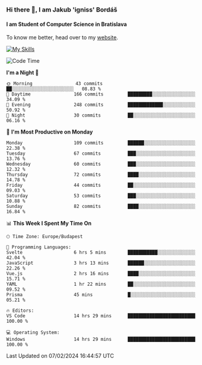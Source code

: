 ### Hi there 👋, I am Jakub 'igniss' Bordáš

#### I am Student of Computer Science in Bratislava
To know me better, head over to my [website](https://bordas.sk).

[![My Skills](https://skillicons.dev/icons?i=js,html,css,figma,svelte,java,kotlin,python,postgresql,typescript,nest,nodejs)](https://bordas.sk)


<!--START_SECTION:waka-->
![Code Time](http://img.shields.io/badge/Code%20Time-1%2C399%20hrs%2030%20mins-blue)

**I'm a Night 🦉** 

```text
🌞 Morning                43 commits          ██░░░░░░░░░░░░░░░░░░░░░░░   08.83 % 
🌆 Daytime                166 commits         █████████░░░░░░░░░░░░░░░░   34.09 % 
🌃 Evening                248 commits         █████████████░░░░░░░░░░░░   50.92 % 
🌙 Night                  30 commits          ██░░░░░░░░░░░░░░░░░░░░░░░   06.16 % 
```
📅 **I'm Most Productive on Monday** 

```text
Monday                   109 commits         ██████░░░░░░░░░░░░░░░░░░░   22.38 % 
Tuesday                  67 commits          ███░░░░░░░░░░░░░░░░░░░░░░   13.76 % 
Wednesday                60 commits          ███░░░░░░░░░░░░░░░░░░░░░░   12.32 % 
Thursday                 72 commits          ████░░░░░░░░░░░░░░░░░░░░░   14.78 % 
Friday                   44 commits          ██░░░░░░░░░░░░░░░░░░░░░░░   09.03 % 
Saturday                 53 commits          ███░░░░░░░░░░░░░░░░░░░░░░   10.88 % 
Sunday                   82 commits          ████░░░░░░░░░░░░░░░░░░░░░   16.84 % 
```


📊 **This Week I Spent My Time On** 

```text
🕑︎ Time Zone: Europe/Budapest

💬 Programming Languages: 
Svelte                   6 hrs 5 mins        ███████████░░░░░░░░░░░░░░   42.04 % 
JavaScript               3 hrs 13 mins       ██████░░░░░░░░░░░░░░░░░░░   22.26 % 
Vue.js                   2 hrs 16 mins       ████░░░░░░░░░░░░░░░░░░░░░   15.71 % 
YAML                     1 hr 22 mins        ██░░░░░░░░░░░░░░░░░░░░░░░   09.52 % 
Prisma                   45 mins             █░░░░░░░░░░░░░░░░░░░░░░░░   05.21 % 

🔥 Editors: 
VS Code                  14 hrs 29 mins      █████████████████████████   100.00 % 

💻 Operating System: 
Windows                  14 hrs 29 mins      █████████████████████████   100.00 % 
```


 Last Updated on 07/02/2024 16:44:57 UTC
<!--END_SECTION:waka-->
